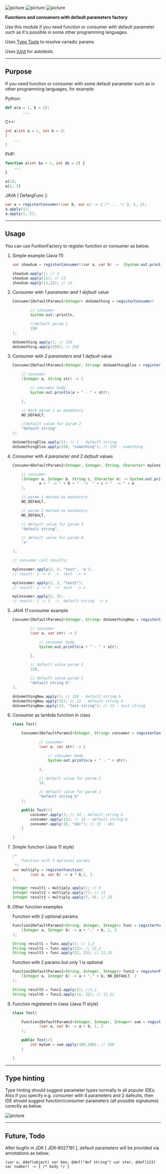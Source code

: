![picture](https://img.shields.io/badge/Java-11.0.1-green)
![picture](https://img.shields.io/badge/jUnit-4.12-green)
![picture](https://img.shields.io/badge/License-Apache--2.0-%23008EFF)

**Functions and consumers with default parameters factory**

Use this module if you need function or consumer with default parameter such as it's possible in some other programming languages.

Uses [Type Tools](https://github.com/jhalterman/typetools) to resolve variadic params

Uses [jUnit](https://github.com/junit-team) for autotests

---

## Purpose

If you need function or consumer with some default parameter such as in other programming languages, for example:

Python:

```python
def a(a = 1, b = 2):
        ...
```        

C++:

```cpp
int a(int a = 1, int b = 2) 
{ 
    ...
}
```


PHP:

```php
function a(int $a = 1, int $b = 2) { 
    ... 
}

a(1);
a(1, 2)
```		
	
JAVA [ DefargFunc ]:
```java
var a = registerConsumer((var b, var c) -> { /* ... */ }, 1, 2);
a.apply(1);
a.apply(1, 2);
```

---

## Usage

You can use FuntionFactory to register function or consumer as below.

1. Simple example (Java 11)
    ```java
    var showSum = registerConsumer((var a, var b) ->  {System.out.println(a + b);}, 1, 2);
    
    showSum.apply(); // 3
    showSum.apply(11); // 13
    showSum.apply(11,12); // 23
    ```
2. Consumer with *1 parameter and 1 default* value

    ```java
    Consumer1DefaultParams1<Integer> doSomething = registerConsumer(
    
            // consumer
            System.out::println,
    
            //default param 1
            150
    );
    
    doSomething.apply(); // 150
    doSomething.apply(250); // 250
    ```
            




3. Consumer with *2 parameters and 1 default* value
    ```java
    Consumer2DefaultParams1<Integer, String> doSomethingElse = registerConsumer(
    
        // consumer
        (Integer a, String str) -> {
    
            // consumer body
            System.out.println(a + " - " + str);
    
        },
    
        // mark param 1 as mandatory
        NO_DEFAULT,
    
        //default value for param 2
        "default string"
    );
    
    doSomethingElse.apply(1); // 1 - default string
    doSomethingElse.apply(250, "something"); // 250 - something
    ```
    


4. Consumer with *4 parameter and 2 default* values
    ```java
    Consumer4DefaultParams2<Integer, Integer, String, Character> myConsumer = registerConsumer(
    
        // consumer
        (Integer a, Integer b, String c, Character e) -> System.out.println(
                a + " -> " + b + "  ->  " + c + "  -> " + e
        ),
    
        // param 1 marked as mandatory
        NO_DEFAULT,
    
        // param 2 marked as mandatory
        NO_DEFAULT,
    
        // default value for param 3
        "default string",
    
        // default value for param 4
        'x'
    
    );
    
    // consumer call results:
    
    myConsumer.apply(2, 3, "test", 'a');
    // result: 2 -> 3  ->  test  -> a
    
    myConsumer.apply(2, 3, "test2");
    // result: 2 -> 3  ->  test  -> a
    
    myConsumer.apply(2, 3);
    // result: 2 -> 3  ->  default string  -> x
    ```
    



5. *JAVA 11* consumer example
    ```java
    Consumer2DefaultParams2<Integer, String> doSomethingNew = registerConsumer(
    
            // consumer
            (var a, var str) -> {
    
                // consumer body
                System.out.println(a + " - " + str);
    
            },
    
            // default value param 1
            150,
    
            // default value param 2
            "default string b"
    );
    
    doSomethingNew.apply(); // 150 - default string b
    doSomethingNew.apply(12); // 12 - default string b
    doSomethingNew.apply(13, "test string"); // 13 - test string
    ```
            
            
		

		
6. Consumer as lambda function in class
    ```java
    class Test{
    
        Consumer2DefaultParams2<Integer, String> consumer = registerConsumer(
    
                // consumer
                (var a, var str) -> {
    
                    // consumer body
                    System.out.println(a + " - " + str);
    
                },
    
                // default value for param 2
                14,
    
                // default value for param 2
                "default string b"
        );
    
        public Test(){
            consumer.apply(); // 14 - default string b
            consumer.apply(12); // 12 - default string b
            consumer.apply(15, "abc"); // 15 - abc
        }
    
    }
    ```



7. Simple function (Java 11 style)
    ```java
    /*
        function with 2 optional params
     */
    var multiply = registerFunction(
            (var a, var b) -> a * b,2, 3
    );
    
    Integer result1 = multiply.apply(); // 6
    Integer result2 = multiply.apply(7); // 21
    Integer result3 = multiply.apply(7, 4); // 28
    ```

8. Other function examples

    Function with 2 optional params.
    
    ```java
    Function2DefaultParams2<String, Integer, Integer> func = registerFunction(
        (Integer a, Integer b) -> a + "," + b, 1, 2
    );
    
    String result1 = func.apply(); // 1,2
    String result2 = func.apply(22); // 22,2
    String result3 = func.apply(22, 33); // 22,33
    ```
    
    Function with 2 params but only 1 is optional
    
    ```java
    Function2DefaultParams1<String, Integer, Integer> func2 = registerFunction(
        (Integer a, Integer b) -> a + "," + b, NO_DEFAULT, 2
    );
    
    String result5 = func2.apply(1); //1,2
    String result6 = func2.apply(11, 22); // 11,22
    ```

9. Function registered in class (Java 11 style)
    ```java
    class Test{
    
        Function2DefaultParams2<Integer, Integer, Integer> sum = registerFunction(
                (var a, var b) -> a + b, 1, 2
        );
    
        public Test(){
            int mySum = sum.apply(100,200); // 300
        }
    
    }
    ```
---


## Type hinting

Type hinting should suggest parameter types normally in all popular IDEs. Also if you specify e.g. consumer with 4 parameters and 2 dafeults, then IDE 
should suggest function/consumer parameters (all possible signatures) corectly as below.

![picture](images/type-hinting.png)


---

## Future, Todo

After bugfix in JDK [ JDK-8027181 ], default parameters will be provided via annotations as below.


	(var a, @def(object) var bee, @def("def string") var ster, @def(123) var number) -> { /* body */ }

